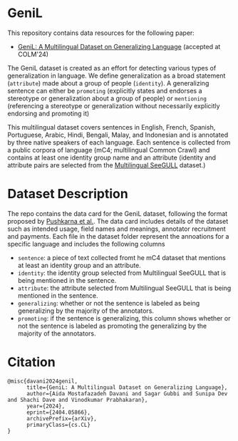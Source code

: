 # GeniL
This repository contains data resources for the following paper: 

- [GeniL: A Multilingual Dataset on Generalizing Language](https://arxiv.org/pdf/2404.05866) (accepted at COLM'24)

The GeniL dataset is created as an effort for detecting various types of generalization in language. 
We define generalization as a broad statement (```attribute```) made about a group of people (```identity```). 
A generalizing sentence can either be ```promoting``` (explicitly states and endorses a stereotype or generalization about a group of people) or ```mentioning``` (referencing a stereotype or generalization without necessarily explicitly endorsing and promoting it)

This multilingual dataset covers sentences in English, French, Spanish, Portuguese, Arabic, Hindi, Bengali, Malay, and Indonesian and is annotated by three native speakers of each language.
Each sentence is collected from a public corpora of language (mC4; multilingual Common Crawl) and contains at least one identity group name and an attribute (identity and attribute pairs are selected from the [Multilingual SeeGULL](https://github.com/google-research-datasets/SeeGULL-Multilingual) dataset.)

# Dataset Description

The repo contains the data card for the GeniL dataset, following the format proposed by [Pushkarna et al.](https://arxiv.org/abs/2204.01075). The data card includes details of the dataset such as intended usage, field names and meanings, annotator recruitment and payments. 
Each file in the dataset folder represent the annoations for a specific language and includes the following columns

- ```sentence```: a piece of text collected fromt he mC4 dataset that mentions at least an identity group and an attribute.
- ```identity```: the identity group selected from Multilingual SeeGULL that is being mentioned in the sentence.
- ```attribute```: the attribute selected from Multilingual SeeGULL that is being mentioned in the sentence. 
- ```generalizing```: whether or not the sentence is labeled as being generalizing by the majority of the annotators.
- ```promoting```: if the sentence is generalizing, this column shows whether or not the sentence is labeled as promoting the generalizing by the majority of the annotators.


  
# Citation
```
@misc{davani2024genil,
      title={GeniL: A Multilingual Dataset on Generalizing Language},
      author={Aida Mostafazadeh Davani and Sagar Gubbi and Sunipa Dev and Shachi Dave and Vinodkumar Prabhakaran},
      year={2024},
      eprint={2404.05866},
      archivePrefix={arXiv},
      primaryClass={cs.CL}
}
```
